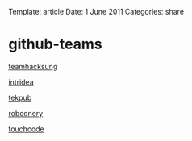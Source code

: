 Template: article
Date: 1 June 2011
Categories: share

# github-teams              
                   
[teamhacksung](https://github.com/teamhacksung)

[intridea](https://github.com/intridea)  

[tekpub](https://github.com/tekpub/)

[robconery](https://github.com/robconery)  

[touchcode](https://github.com/touchcode)